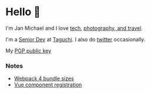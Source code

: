 <!--
**jmalonzo/jmalonzo** is a ✨ _special_ ✨ repository because its `README.md` (this file) appears on your GitHub profile.

Here are some ideas to get you started:

- 🔭 I’m currently working on ...
- 🌱 I’m currently learning ...
- 👯 I’m looking to collaborate on ...
- 🤔 I’m looking for help with ...
- 💬 Ask me about ...
- 📫 How to reach me: ...
- 😄 Pronouns: ...
- ⚡ Fun fact: ...
-->

# Hello :wave:

I'm Jan Michael and I love [tech](https://github.com/jmalonzo), [photography, and travel](https://instagram.com/jmalonzo).

I'm a [Senior Dev](https://linkedin.com/in/jmalonzo) at [Taguchi](http://www.taguchi.com.au). I also do [twitter](https://twitter.com/jmalonzo) occasionally.

My [PGP public key](https://keybase.io/jmalonzo)

### Notes

- [Webpack 4 bundle sizes](https://janalonzo.com/post/webpack4-bundle-sizes.html)
- [Vue component registration](https://janalonzo.com/post/vuejs-component-registrations.html)
